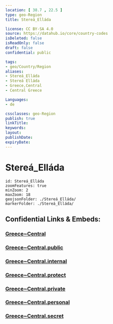 ```yaml
---
location: [ 38.7 , 22.5 ] 
type: geo-Region
title: Stereá_Elláda

license: CC BY-SA 4.0
source: https://datahub.io/core/country-codes
isDeleted: false
isReadOnly: false
draft: false
confidential: public

tags:
- geo/Country/Region
aliases:
- Stereá_Elláda
- Stereá Elláda
- Greece,Central
- Central Greece

Languages:
- de

cssclasses: geo-Region
publish: true
linkTitle: 
keywords: 
layout: 
publishDate: 
expiryDate: 
---
```


# Stereá_Elláda

```leaflet
id: Stereá_Elláda
zoomFeatures: true 
minZoom: 2 
maxZoom: 18
geojsonFolder: ./Stereá_Elláda/
markerFolder: ./Stereá_Elláda/
```


## Confidential Links & Embeds: 

### [Greece~Central](/_Standards/Earth/Continent/Europe/Europe~South/Greece/Regions-Greek/Greece~Central.md) 

### [Greece~Central.public](/_public/Earth/Continent/Europe/Europe~South/Greece/Regions-Greek/Greece~Central.public.md) 

### [Greece~Central.internal](/_internal/Earth/Continent/Europe/Europe~South/Greece/Regions-Greek/Greece~Central.internal.md) 

### [Greece~Central.protect](/_protect/Earth/Continent/Europe/Europe~South/Greece/Regions-Greek/Greece~Central.protect.md) 

### [Greece~Central.private](/_private/Earth/Continent/Europe/Europe~South/Greece/Regions-Greek/Greece~Central.private.md) 

### [Greece~Central.personal](/_personal/Earth/Continent/Europe/Europe~South/Greece/Regions-Greek/Greece~Central.personal.md) 

### [Greece~Central.secret](/_secret/Earth/Continent/Europe/Europe~South/Greece/Regions-Greek/Greece~Central.secret.md)

